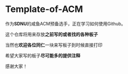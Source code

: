 # Template-of-ACM

作为**SDNU**的咸鱼ACM预备选手，正在学习如何使用Github。

这个仓库将用来存放**之前写的或者找的各种板子**

当然也**欢迎各位同仁**一块来写板子到时候直接打印

希望大家写的板子**尽可能多的提供注释**

感谢大家！
